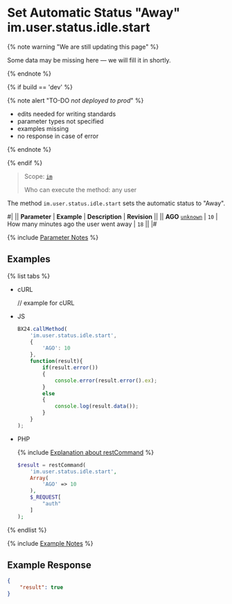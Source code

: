 # Set Automatic Status "Away" im.user.status.idle.start

{% note warning "We are still updating this page" %}

Some data may be missing here — we will fill it in shortly.

{% endnote %}

{% if build == 'dev' %}

{% note alert "TO-DO _not deployed to prod_" %}

- edits needed for writing standards
- parameter types not specified
- examples missing
- no response in case of error

{% endnote %}

{% endif %}

> Scope: [`im`](../../scopes/permissions.md)
>
> Who can execute the method: any user

The method `im.user.status.idle.start` sets the automatic status to "Away".

#|
|| **Parameter** | **Example** | **Description** | **Revision** ||
|| **AGO**
[`unknown`](../../data-types.md) | `10` | How many minutes ago the user went away | `18` ||
|#

{% include [Parameter Notes](../../../_includes/required.md) %}

## Examples

{% list tabs %}

- cURL

    // example for cURL

- JS

    ```js
    BX24.callMethod(
        'im.user.status.idle.start',
        {
            'AGO': 10
        },
        function(result){
            if(result.error())
            {
                console.error(result.error().ex);
            }
            else
            {
                console.log(result.data());
            }
        }
    );
    ```

- PHP

    {% include [Explanation about restCommand](../_includes/rest-command.md) %}

    ```php
    $result = restCommand(
        'im.user.status.idle.start',
        Array(
            'AGO' => 10
        ),
        $_REQUEST[
            "auth"
        ]
    );
    ```

{% endlist %}

{% include [Example Notes](../../../_includes/examples.md) %}

## Example Response

```json
{
    "result": true
}
```